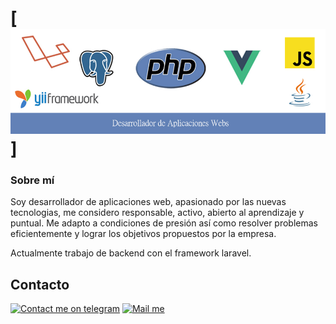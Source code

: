 
# [![Cabecera](image/cabecera.jpg)]

### Sobre mí

Soy desarrollador de aplicaciones web, apasionado por las
nuevas tecnologias, me considero responsable, activo,
abierto al aprendizaje y puntual.
Me adapto a condiciones de presión así como resolver
problemas eficientemente y lograr los objetivos propuestos
por la empresa.

Actualmente trabajo de backend con el framework laravel. 

[gmail_logo]: https://user-images.githubusercontent.com/6497827/62424751-c1b85480-b6f0-11e9-97de-096c0a980829.png
[telegram_logo]: https://user-images.githubusercontent.com/6497827/57844175-2ac4b600-77ed-11e9-8488-f2d45efa7497.png
[telegram]: http://t.me/jujerez
[gmail]: mailto:juanantonio.jerezr@gmail.com?subject=Leyendo%20#jujerez&body=Hi

## Contacto
[![Contact me on telegram][telegram_logo]][telegram]
[![Mail me][gmail_logo]][gmail]

<!-- ### Mis cursos

A pesar de mis conocimientos y que tengo poco tiempo libre sigo formandome con cursos:

* Curso Frontend developers profesional <small>Duración: 200h</small> -->


